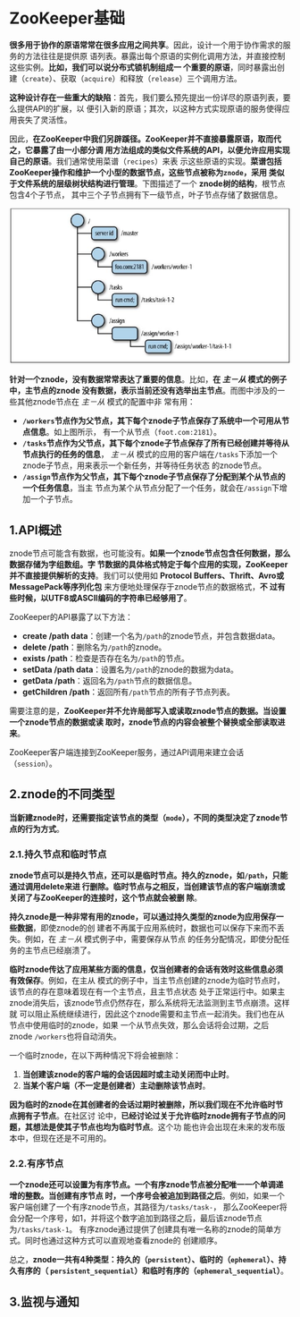 ZooKeeper基础
================================================================================
**很多用于协作的原语常常在很多应用之间共享**。因此，设计一个用于协作需求的服务的方法往往是提供原
语列表。暴露出每个原语的实例化调用方法，并直接控制这些实例。**比如，我们可以说分布式锁机制组成一
个重要的原语**，同时暴露出创建（`create`）、获取（`acquire`）和释放（`release`）三个调用方法。

**这种设计存在一些重大的缺陷**：首先，我们要么预先提出一份详尽的原语列表，要么提供API的扩展，以
便引入新的原语；其次，以这种方式实现原语的服务使得应用丧失了灵活性。

因此，**在ZooKeeper中我们另辟蹊径。ZooKeeper并不直接暴露原语，取而代之，它暴露了由一小部分调
用方法组成的类似文件系统的API，以便允许应用实现自己的原语**。我们通常使用菜谱（`recipes`）来表
示这些原语的实现。**菜谱包括ZooKeeper操作和维护一个小型的数据节点，这些节点被称为`znode`，采用
类似于文件系统的层级树状结构进行管理**。下图描述了一个 **znode树的结构**，根节点包含4个子节点，
其中三个子节点拥有下一级节点，叶子节点存储了数据信息。

![zookeeper数据树结构示例](img/1.jpeg)

**针对一个znode，没有数据常常表达了重要的信息**。比如，**在 *主－从* 模式的例子中，主节点的znode
没有数据，表示当前还没有选举出主节点**。而图中涉及的一些其他znode节点在 *主－从* 模式的配置中非
常有用：
+ **`/workers`节点作为父节点，其下每个znode子节点保存了系统中一个可用从节点信息**。如上图所示，
有一个从节点（`foot.com:2181`）。
+ **`/tasks`节点作为父节点，其下每个znode子节点保存了所有已经创建并等待从节点执行的任务的信息**，
*主－从* 模式的应用的客户端在`/tasks`下添加一个znode子节点，用来表示一个新任务，并等待任务状态
的znode节点。
+ **`/assign`节点作为父节点，其下每个znode子节点保存了分配到某个从节点的一个任务信息**，当主
节点为某个从节点分配了一个任务，就会在`/assign`下增加一个子节点。

## 1.API概述
znode节点可能含有数据，也可能没有。**如果一个znode节点包含任何数据，那么数据存储为字组数组。字
节数据的具体格式特定于每个应用的实现，ZooKeeper并不直接提供解析的支持**。我们可以使用如 **Protocol 
Buffers、Thrift、Avro或MessagePack等序列化包** 来方便地处理保存于znode节点的数据格式，**不
过有些时候，以UTF8或ASCII编码的字符串已经够用了**。

ZooKeeper的API暴露了以下方法：
+ **create /path data**：创建一个名为`/path`的znode节点，并包含数据data。
+ **delete /path**：删除名为`/path`的znode。
+ **exists /path**：检查是否存在名为`/path`的节点。
+ **setData /path data**：设置名为`/path`的znode的数据为data。
+ **getData /path**：返回名为`/path`节点的数据信息。
+ **getChildren /path**：返回所有`/path`节点的所有子节点列表。

需要注意的是，**ZooKeeper并不允许局部写入或读取znode节点的数据。当设置一个znode节点的数据或读
取时，znode节点的内容会被整个替换或全部读取进来**。

ZooKeeper客户端连接到ZooKeeper服务，通过API调用来建立会话（`session`）。

## 2.znode的不同类型
**当新建znode时，还需要指定该节点的类型（`mode`），不同的类型决定了znode节点的行为方式**。

### 2.1.持久节点和临时节点
**znode节点可以是持久节点，还可以是临时节点。持久的znode，如`/path`，只能通过调用delete来进
行删除。临时节点与之相反，当创建该节点的客户端崩溃或关闭了与ZooKeeper的连接时，这个节点就会被删
除**。

**持久znode是一种非常有用的znode，可以通过持久类型的znode为应用保存一些数据**，即使znode的创
建者不再属于应用系统时，数据也可以保存下来而不丢失。例如，在 *主－从* 模式例子中，需要保存从节点
的任务分配情况，即使分配任务的主节点已经崩溃了。

**临时znode传达了应用某些方面的信息，仅当创建者的会话有效时这些信息必须有效保存**。例如，在主从
模式的例子中，当主节点创建的znode为临时节点时，该节点的存在意味着现在有一个主节点，且主节点状态
处于正常运行中。如果主znode消失后，该znode节点仍然存在，那么系统将无法监测到主节点崩溃。这样就
可以阻止系统继续进行，因此这个znode需要和主节点一起消失。我们也在从节点中使用临时的znode，如果
一个从节点失效，那么会话将会过期，之后znode `/workers`也将自动消失。

一个临时znode，在以下两种情况下将会被删除：
1. **当创建该znode的客户端的会话因超时或主动关闭而中止时**。
2. **当某个客户端（不一定是创建者）主动删除该节点时**。

**因为临时的znode在其创建者的会话过期时被删除，所以我们现在不允许临时节点拥有子节点**。在社区讨
论中，**已经讨论过关于允许临时znode拥有子节点的问题，其想法是使其子节点也均为临时节点**。这个功
能也许会出现在未来的发布版本中，但现在还是不可用的。

### 2.2.有序节点
**一个znode还可以设置为有序节点。一个有序znode节点被分配唯一一个单调递增的整数。当创建有序节点
时，一个序号会被追加到路径之后**。例如，如果一个客户端创建了一个有序znode节点，其路径为`/tasks/task-`，
那么ZooKeeper将会分配一个序号，如1，并将这个数字追加到路径之后，最后该znode节点为`/tasks/task-1`。
有序znode通过提供了创建具有唯一名称的znode的简单方式。同时也通过这种方式可以直观地查看znode的
创建顺序。

总之，**znode一共有4种类型：持久的（`persistent`）、临时的（`ephemeral`）、持久有序的（
`persistent_sequential`）和临时有序的（`ephemeral_sequential`）**。

## 3.监视与通知




























